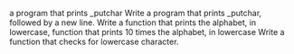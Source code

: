 a program that prints _putchar
Write a program that prints _putchar, followed by a new line.
Write a function that prints the alphabet, in lowercase,
 function that prints 10 times the alphabet, in lowercase
Write a function that checks for lowercase character.
